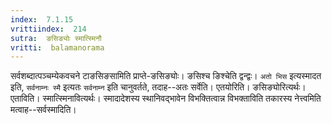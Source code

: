 ```yaml
---
index:  7.1.15
vrittiindex:  214
sutra:  ङसिङ्योः स्मात्स्मिनौ
vritti:  balamanorama 
---
```


सर्वशब्दात्पञ्चम्येकवचने टाङसिङसामिति प्राप्ते-ङसिङ्योः। ङसिश्च ङिश्चेति द्वन्द्वः। `अतो भिस` इत्यस्मादत इति, `सर्वनाम्नः स्मै` इत्यतः `सर्वनाम्न` इति चानुवर्तते, तदाह--अतः सर्वेति। एतयोरिति। ङसिङ्योरित्यर्थः। एताविति। स्मात्स्मिनावित्यर्थः। स्मादादेशस्य स्थानिवद्भावेन विभक्तित्वान्न विभक्ताविति तकारस्य नेत्त्वमिति मत्वाह--सर्वस्मादिति। 

